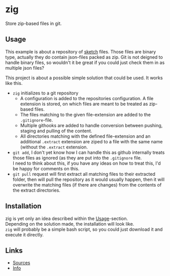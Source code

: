 zig
===

Store zip-based files in git.

Usage
-----

This example is about a repository of [sketch](https://www.sketchapp.com/)
files. Those files are binary type, actually they do contain json-files packed
as zip. Git is not deigned to handle binary files, so wouldn't it be great if
you could just check them in as multiple json files?

This project is about a possible simple solution that could be used. It works
like this.

 - `zig` initializes to a git repository
   - A configuration is added to the repositories configuration. A file
     extension is stored, on which files are meant to be treated as zip-based
     files.
   - The files matching to the given file-extension are added to the
     `.gitignore`-file.
   - Multiple githooks are added to handle conversion between pushing, staging
     and pulling of the content.
   - All directories matching with the defined file-extension and an additional
     `.extract` extension are ziped to a file with the same name (without the
     `.extract` extension.
 - `git add`, I don't yet know how I can handle this as github internally
   treats those files as ignored (as they are put into the `.gitignore` file.  
   I need to think about this, if you have any ideas on how to treat this, I'd
   be happy for comments on this.
 - `git pull` request will first extract all matching files to their extracted
   folder, then will pull the repository as it would usually happen, then it
   will overwrite the matching files (if there are changes) from the contents
   of the extract directories.

Installation
------------

zig is yet only an idea described within the [Usage](#usage)-section.  
Depending on the solution made, the installation will look like.  
`zig` will probably be a simple bash script, so you could just download it and
execute it directly.

Links
-----

 - [Sources](https://github.com/rynr/zig)
 - [Info](https://rynr.github.com/zig)
